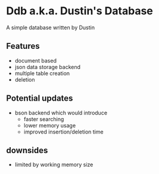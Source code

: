 # Ddb a.k.a. Dustin's Database

A simple database written by Dustin

## Features

- document based
- json data storage backend
- multiple table creation
- deletion

## Potential updates
- bson backend which would introduce
    - faster searching
    - lower memory usage
    - improved insertion/deletion time

## downsides
- limited by working memory size